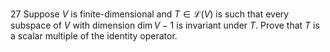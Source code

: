 27 Suppose $V$ is finite-dimensional and $T \in \mathcal{L}(V)$ is such that every subspace of $V$ with dimension $\operatorname{dim} V-1$ is invariant under $T$. Prove that $T$ is a scalar multiple of the identity operator.
